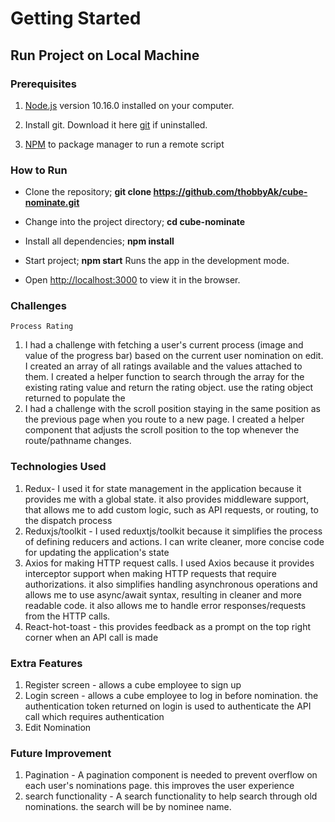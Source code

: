# Getting Started
## Run Project on Local Machine

### Prerequisites

1. [Node.js](https://nodejs.org/) version 10.16.0 installed on your computer.

2. Install git. Download it here [git](https://git-scm.com/downloads) if uninstalled.
   
3. [NPM](https://www.npmjs.com/) to package manager to run a remote script

### How to Run 

- Clone the repository; **git clone https://github.com/thobbyAk/cube-nominate.git**

- Change into the project directory; **cd cube-nominate**

- Install all dependencies; **npm install**

- Start project; **npm start** Runs the app in the development mode.

- Open [http://localhost:3000](http://localhost:3000) to view it in the browser.


### Challenges

`Process Rating`

1. I had a challenge with fetching a user's current process (image and value of the progress bar) based on the current user nomination on edit. I created an array of all ratings available and the values attached to them. I created a helper function to search through the array for the existing rating value and return the rating object. use the rating object returned to populate the
2. I had a challenge with the scroll position staying in the same position as the previous page when you route to a new page. I created a helper component that adjusts the scroll position to the top whenever the route/pathname changes.

### Technologies Used

1. Redux- I used it for state management in the application because it provides me with a global state. it also provides middleware support, that allows me to add custom logic, such as API requests, or routing, to the dispatch process
2. Reduxjs/toolkit - I used reduxtjs/toolkit because it simplifies the process of defining reducers and actions. I can write cleaner, more concise code for updating the application's state
3. Axios for making HTTP request calls. I used Axios because it provides interceptor support when making HTTP requests that require authorizations. it also simplifies handling asynchronous operations and allows me to use async/await syntax, resulting in cleaner and more readable code. it also allows me to handle error responses/requests from the HTTP calls.
4. React-hot-toast - this provides feedback as a prompt on the top right corner when an API call is made

### Extra Features

1. Register screen - allows a cube employee to sign up
2. Login screen - allows a cube employee to log in before nomination. the authentication token returned on login is used to authenticate the API call which requires authentication
3. Edit Nomination


### Future Improvement 

1. Pagination - A pagination component is needed to prevent overflow on each user's nominations page. this improves the user experience
2. search functionality - A search functionality to help search through old nominations. the search will be by nominee name.
